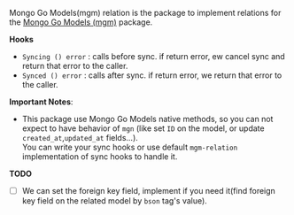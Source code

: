 Mongo Go Models(mgm) relation is the package to implement relations for the 
[Mongo Go Models (mgm)](https://github.com/Kamva/mgm) package.

**Hooks**
- `Syncing () error` : calls before sync. if return error, ew cancel sync and return that error to the caller.
- `Synced () error` : calls after sync. if return error, we return that error to the caller.

**Important Notes**: 
- This package use Mongo Go Models native methods, so you can not expect to have behavior of `mgn` (like set `ID` on the model, or update `created_at`,`updated_at` fields...).  
  You can write your sync hooks or use default `mgm-relation` implementation of sync hooks to handle it.

**TODO**
- [ ] We can set the foreign key field, implement if you need it(find foreign key field on the related model by `bson` tag's value).
